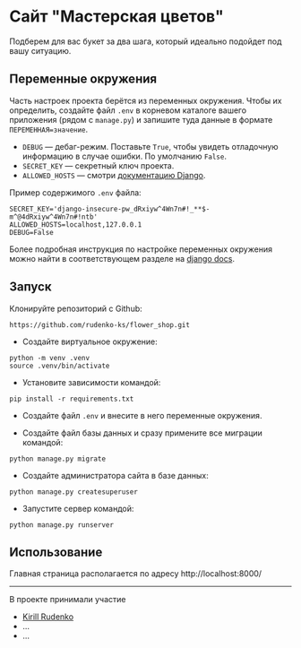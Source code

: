 
# Сайт "Мастерская цветов"
Подберем для вас букет за два шага, который идеально подойдет под вашу ситуацию.

## Переменные окружения

Часть настроек проекта берётся из переменных окружения. Чтобы их определить, создайте файл `.env` в корневом каталоге вашего приложения (рядом с `manage.py`) и запишите туда данные в формате `ПЕРЕМЕННАЯ=значение`.

- `DEBUG`  — дебаг-режим. Поставьте `True`, чтобы увидеть отладочную информацию в случае ошибки. По умолчанию `False`.
- `SECRET_KEY`  — секретный ключ проекта.
- `ALLOWED_HOSTS`  — смотри  [документацию Django](https://docs.djangoproject.com/en/3.2/ref/settings/#allowed-hosts).

Пример содержимого `.env` файла:
```
SECRET_KEY='django-insecure-pw_dRxiyw^4Wn7n#!_**$-m^@4dRxiyw^4Wn7n#!ntb'
ALLOWED_HOSTS=localhost,127.0.0.1
DEBUG=False
```

Более подробная инструкция по настройке переменных окружения можно найти в соответствующем разделе на [django docs](https://docs.djangoproject.com/en/3.2/ref/settings/).

## Запуск

 Клонируйте репозиторий с Github:
```shell
https://github.com/rudenko-ks/flower_shop.git
```
- Создайте виртуальное окружение:
```shell
python -m venv .venv
source .venv/bin/activate
```

- Установите зависимости командой:
```shell
pip install -r requirements.txt
```

- Создайте файл  `.env`  и внесите в него переменные окружения.

- Создайте файл базы данных и сразу примените все миграции командой:
```shell
python manage.py migrate
```

- Создайте администратора сайта в базе данных:
```shell
python manage.py createsuperuser
```
- Запустите сервер командой:
```shell
python manage.py runserver
```

## Использование

Главная страница располагается по адресу http://localhost:8000/

---
В проекте принимали участие

* [Kirill Rudenko](https://github.com/rudenko-ks)
* ...
* ...
